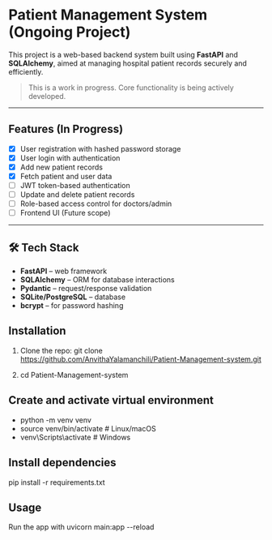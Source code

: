 #  Patient Management System (Ongoing Project)

This project is a web-based backend system built using **FastAPI** and **SQLAlchemy**, aimed at managing hospital patient records securely and efficiently.

>  This is a work in progress. Core functionality is being actively developed.

---

##  Features (In Progress)

- [x] User registration with hashed password storage
- [x] User login with authentication
- [x] Add new patient records
- [x] Fetch patient and user data
- [ ] JWT token-based authentication
- [ ] Update and delete patient records
- [ ] Role-based access control for doctors/admin
- [ ] Frontend UI (Future scope)

---

## 🛠️ Tech Stack

- **FastAPI** – web framework
- **SQLAlchemy** – ORM for database interactions
- **Pydantic** – request/response validation
- **SQLite/PostgreSQL** – database
- **bcrypt** – for password hashing

## Installation
1. Clone the repo:
git clone https://github.com/AnvithaYalamanchili/Patient-Management-system.git

2. cd Patient-Management-system

## Create and activate virtual environment
- python -m venv venv
- source venv/bin/activate  # Linux/macOS
- venv\Scripts\activate     # Windows

## Install dependencies
pip install -r requirements.txt

## Usage 
Run the app with uvicorn main:app --reload

